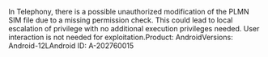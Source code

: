 In Telephony, there is a possible unauthorized modification of the PLMN SIM file due to a missing permission check. This could lead to local escalation of privilege with no additional execution privileges needed. User interaction is not needed for exploitation.Product: AndroidVersions: Android-12LAndroid ID: A-202760015